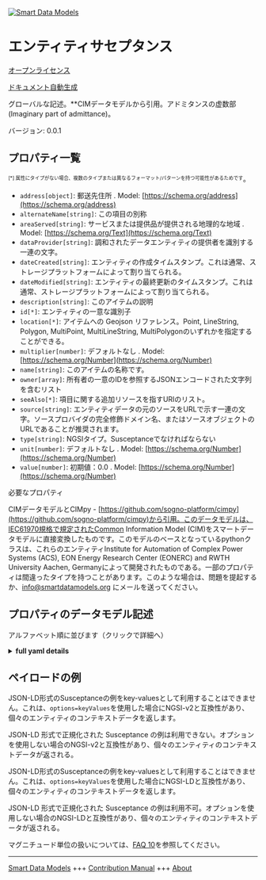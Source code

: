 <!-- 10-Header -->  
[![Smart Data Models](https://smartdatamodels.org/wp-content/uploads/2022/01/SmartDataModels_logo.png "Logo")](https://smartdatamodels.org)  
エンティティサセプタンス  
============<!-- /10-Header -->  
<!-- 15-License -->  
[オープンライセンス](https://github.com/smart-data-models//dataModel.EnergyCIM/blob/master/Susceptance/LICENSE.md)  
[ドキュメント自動生成](https://docs.google.com/presentation/d/e/2PACX-1vTs-Ng5dIAwkg91oTTUdt8ua7woBXhPnwavZ0FxgR8BsAI_Ek3C5q97Nd94HS8KhP-r_quD4H0fgyt3/pub?start=false&loop=false&delayms=3000#slide=id.gb715ace035_0_60)  
<!-- /15-License -->  
<!-- 20-Description -->  
グローバルな記述。**CIMデータモデルから引用。アドミタンスの虚数部(Imaginary part of admittance)。  
バージョン: 0.0.1  
<!-- /20-Description -->  
<!-- 30-PropertiesList -->  

## プロパティ一覧  

<sup><sub>[*] 属性にタイプがない場合、複数のタイプまたは異なるフォーマット/パターンを持つ可能性があるためです</sub></sup>。  
- `address[object]`: 郵送先住所  . Model: [https://schema.org/address](https://schema.org/address)- `alternateName[string]`: この項目の別称  - `areaServed[string]`: サービスまたは提供品が提供される地理的な地域  . Model: [https://schema.org/Text](https://schema.org/Text)- `dataProvider[string]`: 調和されたデータエンティティの提供者を識別する一連の文字。  - `dateCreated[string]`: エンティティの作成タイムスタンプ。これは通常、ストレージプラットフォームによって割り当てられる。  - `dateModified[string]`: エンティティの最終更新のタイムスタンプ。これは通常、ストレージプラットフォームによって割り当てられる。  - `description[string]`: このアイテムの説明  - `id[*]`: エンティティの一意な識別子  - `location[*]`: アイテムへの Geojson リファレンス。Point, LineString, Polygon, MultiPoint, MultiLineString, MultiPolygonのいずれかを指定することができる。  - `multiplier[number]`: デフォルトなし  . Model: [https://schema.org/Number](https://schema.org/Number)- `name[string]`: このアイテムの名称です。  - `owner[array]`: 所有者の一意のIDを参照するJSONエンコードされた文字列を含むリスト  - `seeAlso[*]`: 項目に関する追加リソースを指すURIのリスト。  - `source[string]`: エンティティデータの元のソースをURLで示す一連の文字。ソースプロバイダの完全修飾ドメイン名、またはソースオブジェクトのURLであることが推奨されます。  - `type[string]`: NGSIタイプ。Susceptanceでなければならない  - `unit[number]`: デフォルトなし  . Model: [https://schema.org/Number](https://schema.org/Number)- `value[number]`: 初期値：0.0  . Model: [https://schema.org/Number](https://schema.org/Number)<!-- /30-PropertiesList -->  
<!-- 35-RequiredProperties -->  
必要なプロパティ  
<!-- /35-RequiredProperties -->  
<!-- 40-RequiredProperties -->  
CIMデータモデルとCIMpy - [https://github.com/sogno-platform/cimpy](https://github.com/sogno-platform/cimpy)から引用。このデータモデルは、IEC61970規格で規定されたCommon Information Model (CIM)をスマートデータモデルに直接変換したものです。このモデルのベースとなっているpythonクラスは、これらのエンティティInstitute for Automation of Complex Power Systems (ACS), EON Energy Research Center (EONERC) and RWTH University Aachen, Germanyによって開発されたものである。一部のプロパティは間違ったタイプを持つことがあります。このような場合は、問題を提起するか、info@smartdatamodels.org にメールを送ってください。  
<!-- /40-RequiredProperties -->  
<!-- 50-DataModelHeader -->  
## プロパティのデータモデル記述  
アルファベット順に並びます（クリックで詳細へ）  
<!-- /50-DataModelHeader -->  
<!-- 60-ModelYaml -->  
<details><summary><strong>full yaml details</strong></summary>    
```yaml  
Susceptance:    
  description: 'Adapted from CIM data models. Imaginary part of admittance.'    
  properties:    
    address:    
      description: 'The mailing address'    
      properties:    
        addressCountry:    
          description: 'Property. The country. For example, Spain. Model:''https://schema.org/addressCountry'''    
          type: string    
        addressLocality:    
          description: 'Property. The locality in which the street address is, and which is in the region. Model:''https://schema.org/addressLocality'''    
          type: string    
        addressRegion:    
          description: 'Property. The region in which the locality is, and which is in the country. Model:''https://schema.org/addressRegion'''    
          type: string    
        postOfficeBoxNumber:    
          description: 'Property. The post office box number for PO box addresses. For example, 03578. Model:''https://schema.org/postOfficeBoxNumber'''    
          type: string    
        postalCode:    
          description: 'Property. The postal code. For example, 24004. Model:''https://schema.org/https://schema.org/postalCode'''    
          type: string    
        streetAddress:    
          description: 'Property. The street address. Model:''https://schema.org/streetAddress'''    
          type: string    
      type: object    
      x-ngsi:    
        model: https://schema.org/address    
        type: Property    
    alternateName:    
      description: 'An alternative name for this item'    
      type: string    
      x-ngsi:    
        type: Property    
    areaServed:    
      description: 'The geographic area where a service or offered item is provided'    
      type: string    
      x-ngsi:    
        model: https://schema.org/Text    
        type: Property    
    dataProvider:    
      description: 'A sequence of characters identifying the provider of the harmonised data entity.'    
      type: string    
      x-ngsi:    
        type: Property    
    dateCreated:    
      description: 'Entity creation timestamp. This will usually be allocated by the storage platform.'    
      format: date-time    
      type: string    
      x-ngsi:    
        type: Property    
    dateModified:    
      description: 'Timestamp of the last modification of the entity. This will usually be allocated by the storage platform.'    
      format: date-time    
      type: string    
      x-ngsi:    
        type: Property    
    description:    
      description: 'A description of this item'    
      type: string    
      x-ngsi:    
        type: Property    
    id:    
      anyOf: &susceptance_-_properties_-_owner_-_items_-_anyof    
        - description: 'Property. Identifier format of any NGSI entity'    
          maxLength: 256    
          minLength: 1    
          pattern: ^[\w\-\.\{\}\$\+\*\[\]`|~^@!,:\\]+$    
          type: string    
        - description: 'Property. Identifier format of any NGSI entity'    
          format: uri    
          type: string    
      description: 'Unique identifier of the entity'    
      x-ngsi:    
        type: Property    
    location:    
      description: 'Geojson reference to the item. It can be Point, LineString, Polygon, MultiPoint, MultiLineString or MultiPolygon'    
      oneOf:    
        - description: 'Geoproperty. Geojson reference to the item. Point'    
          properties:    
            bbox:    
              items:    
                type: number    
              minItems: 4    
              type: array    
            coordinates:    
              items:    
                type: number    
              minItems: 2    
              type: array    
            type:    
              enum:    
                - Point    
              type: string    
          required:    
            - type    
            - coordinates    
          title: 'GeoJSON Point'    
          type: object    
        - description: 'Geoproperty. Geojson reference to the item. LineString'    
          properties:    
            bbox:    
              items:    
                type: number    
              minItems: 4    
              type: array    
            coordinates:    
              items:    
                items:    
                  type: number    
                minItems: 2    
                type: array    
              minItems: 2    
              type: array    
            type:    
              enum:    
                - LineString    
              type: string    
          required:    
            - type    
            - coordinates    
          title: 'GeoJSON LineString'    
          type: object    
        - description: 'Geoproperty. Geojson reference to the item. Polygon'    
          properties:    
            bbox:    
              items:    
                type: number    
              minItems: 4    
              type: array    
            coordinates:    
              items:    
                items:    
                  items:    
                    type: number    
                  minItems: 2    
                  type: array    
                minItems: 4    
                type: array    
              type: array    
            type:    
              enum:    
                - Polygon    
              type: string    
          required:    
            - type    
            - coordinates    
          title: 'GeoJSON Polygon'    
          type: object    
        - description: 'Geoproperty. Geojson reference to the item. MultiPoint'    
          properties:    
            bbox:    
              items:    
                type: number    
              minItems: 4    
              type: array    
            coordinates:    
              items:    
                items:    
                  type: number    
                minItems: 2    
                type: array    
              type: array    
            type:    
              enum:    
                - MultiPoint    
              type: string    
          required:    
            - type    
            - coordinates    
          title: 'GeoJSON MultiPoint'    
          type: object    
        - description: 'Geoproperty. Geojson reference to the item. MultiLineString'    
          properties:    
            bbox:    
              items:    
                type: number    
              minItems: 4    
              type: array    
            coordinates:    
              items:    
                items:    
                  items:    
                    type: number    
                  minItems: 2    
                  type: array    
                minItems: 2    
                type: array    
              type: array    
            type:    
              enum:    
                - MultiLineString    
              type: string    
          required:    
            - type    
            - coordinates    
          title: 'GeoJSON MultiLineString'    
          type: object    
        - description: 'Geoproperty. Geojson reference to the item. MultiLineString'    
          properties:    
            bbox:    
              items:    
                type: number    
              minItems: 4    
              type: array    
            coordinates:    
              items:    
                items:    
                  items:    
                    items:    
                      type: number    
                    minItems: 2    
                    type: array    
                  minItems: 4    
                  type: array    
                type: array    
              type: array    
            type:    
              enum:    
                - MultiPolygon    
              type: string    
          required:    
            - type    
            - coordinates    
          title: 'GeoJSON MultiPolygon'    
          type: object    
      x-ngsi:    
        type: Geoproperty    
    multiplier:    
      description: ' Default: None'    
      type: number    
      x-ngsi:    
        model: https://schema.org/Number    
        type: Property    
    name:    
      description: 'The name of this item.'    
      type: string    
      x-ngsi:    
        type: Property    
    owner:    
      description: 'A List containing a JSON encoded sequence of characters referencing the unique Ids of the owner(s)'    
      items:    
        anyOf: *susceptance_-_properties_-_owner_-_items_-_anyof    
        description: 'Property. Unique identifier of the entity'    
      type: array    
      x-ngsi:    
        type: Property    
    seeAlso:    
      description: 'list of uri pointing to additional resources about the item'    
      oneOf:    
        - items:    
            format: uri    
            type: string    
          minItems: 1    
          type: array    
        - format: uri    
          type: string    
      x-ngsi:    
        type: Property    
    source:    
      description: 'A sequence of characters giving the original source of the entity data as a URL. Recommended to be the fully qualified domain name of the source provider, or the URL to the source object.'    
      type: string    
      x-ngsi:    
        type: Property    
    type:    
      description: 'NGSI type. It has to be Susceptance'    
      enum:    
        - Susceptance    
      type: string    
      x-ngsi:    
        type: Property    
    unit:    
      description: ' Default: None'    
      type: number    
      x-ngsi:    
        model: https://schema.org/Number    
        type: Property    
    value:    
      description: ' Default: 0.0'    
      type: number    
      x-ngsi:    
        model: https://schema.org/Number    
        type: Property    
  required: []    
  type: object    
  x-derived-from: ""    
  x-disclaimer: 'Redistribution and use in source and binary forms, with or without modification, are permitted  provided that the license conditions are met. Copyleft (c) 2021 Contributors to Smart Data Models Program'    
  x-license-url: https://github.com/smart-data-models/dataModel.EnergyCIM/blob/master/Susceptance/LICENSE.md    
  x-model-schema: https://smart-data-models.github.io/dataModels.CIMEnergyClasses/Susceptance/schema.json    
  x-model-tags: ""    
  x-version: 0.0.1    
```  
</details>    
<!-- /60-ModelYaml -->  
<!-- 70-MiddleNotes -->  
<!-- /70-MiddleNotes -->  
<!-- 80-Examples -->  
## ペイロードの例  
JSON-LD形式のSusceptanceの例をkey-valuesとして利用することはできません。これは、`options=keyValues`を使用した場合にNGSI-v2と互換性があり、個々のエンティティのコンテキストデータを返します。  
JSON-LD 形式で正規化された Susceptance の例は利用できない。オプションを使用しない場合のNGSI-v2と互換性があり、個々のエンティティのコンテキストデータが返される。  
JSON-LD形式のSusceptanceの例をkey-valuesとして利用することはできません。これは、`options=keyValues`を使用した場合にNGSI-LDと互換性があり、個々のエンティティのコンテキストデータを返します。  
JSON-LD 形式で正規化された Susceptance の例は利用不可。オプションを使用しない場合のNGSI-LDと互換性があり、個々のエンティティのコンテキストデータが返される。  
<!-- /80-Examples -->  
<!-- 90-FooterNotes -->  
<!-- /90-FooterNotes -->  
<!-- 95-Units -->  
マグニチュード単位の扱いについては、[FAQ 10](https://smartdatamodels.org/index.php/faqs/)を参照してください。  
<!-- /95-Units -->  
<!-- 97-LastFooter -->  
---  
[Smart Data Models](https://smartdatamodels.org) +++ [Contribution Manual](https://bit.ly/contribution_manual) +++ [About](https://bit.ly/Introduction_SDM)<!-- /97-LastFooter -->  
